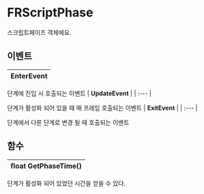 # **FRScriptPhase**


스크립트페이즈 객체에요. 
## **이벤트**

| **EnterEvent** |
| :--- |

단계에 진입 시 호출되는 이벤트 
| **UpdateEvent** |
| :--- |

단계가 활성화 되어 있을 때 매 프레임 호출되는 이벤트 
| **ExitEvent** |
| :--- |

단계에서 다른 단계로 변경 될 때 호출되는 이벤트 
## **함수**

| **float GetPhaseTime()** |
| :--- |

단계가 활성화 되어 있었던 시간을 얻을 수 있다. 
